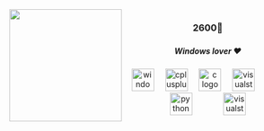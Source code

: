 <img align="left" height="200" src="https://i.pinimg.com/736x/8e/3a/08/8e3a0874d9703395cb7deb3668ab2569.jpg" />


<h3 align="center">2600🏴</h3>

###

<h5 align="center">Windows lover ❤️</h5>

###

<div align="center">
  <img src="https://cdn.jsdelivr.net/gh/devicons/devicon/icons/windows8/windows8-original.svg" height="40" alt="windows8 logo"  />
  <img width="12" />
  <img src="https://cdn.jsdelivr.net/gh/devicons/devicon/icons/cplusplus/cplusplus-original.svg" height="40" alt="cplusplus logo"  />
  <img width="12" />
  <img src="https://cdn.jsdelivr.net/gh/devicons/devicon/icons/c/c-original.svg" height="40" alt="c logo"  />
  <img width="12" />
  <img src="https://cdn.jsdelivr.net/gh/devicons/devicon/icons/visualstudio/visualstudio-plain.svg" height="40" alt="visualstudio logo"  />
  <img width="48" />
  <img src="https://cdn.jsdelivr.net/gh/devicons/devicon/icons/python/python-original.svg" height="40" alt="python logo"/>
  <img width="48"/>
  <a href="https://www.root-me.org/phprom1">
  <img src="https://www.root-me.org/IMG/logo/siteon0.svg" height="40" alt="visualstudio logo"/>
</a>
</div>
